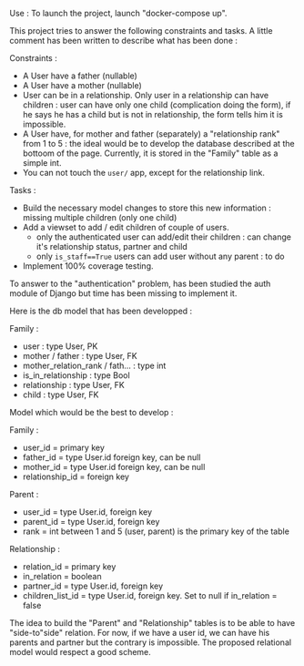 Use : 
To launch the project, launch "docker-compose up".


This project tries to answer the following constraints and tasks. A little comment has been written to describe what has been done : 

Constraints :
* A User have a father (nullable) 
* A User have a mother (nullable) 
* User can be in a relationship. Only user in a relationship can have children : user can have only one child (complication doing the form), if he says he has a child but is not in relationship, the form tells him it is impossible.
* A User have, for mother and father (separately) a "relationship rank" from 1 to 5 : the ideal would be to develop the database described at the bottoom of the page. Currently, it is stored in the "Family" table as a simple int.
* You can not touch the `user/` app, except for the relationship link.

Tasks : 
* Build the necessary model changes to store this new information : missing multiple children (only one child)
* Add a viewset to add / edit children of couple of users.
    * only the authenticated user can add/edit their children : can change it's relationship status, partner and child
    * only `is_staff==True` users can add user without any parent : to do
* Implement 100% coverage testing.


To answer to the "authentication" problem, has been studied the auth module of Django but time has been missing to implement it.


Here is the db model that has been developped : 

Family : 
- user : type User, PK 
- mother / father : type User, FK
- mother_relation_rank / fath... : type int
- is_in_relationship : type Bool
- relationship : type User, FK
- child : type User, FK


Model which would be the best to develop : 

Family : 
- user_id = primary key 
- father_id = type User.id foreign key, can be null 
- mother_id = type User.id foreign key, can be null
- relationship_id = foreign key

Parent : 
- user_id = type User.id, foreign key 
- parent_id = type User.id, foreign key 
- rank = int between 1 and 5 
(user, parent) is the primary key of the table 

Relationship :
- relation_id = primary key 
- in_relation = boolean
- partner_id = type User.id, foreign key 
- children_list_id = type User.id, foreign key. Set to null if in_relation = false


The idea to build the "Parent" and "Relationship" tables is to be able to have "side-to"side" relation. For now, if we have a user id, we can have his parents and partner but the contrary is impossible. The proposed relational model would respect a good scheme.


